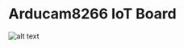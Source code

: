 # Arducam8266 IoT Board

![alt text](https://github.com/hyfung/Arducam8266_IoT_Board/blob/master/images/01.png "")
